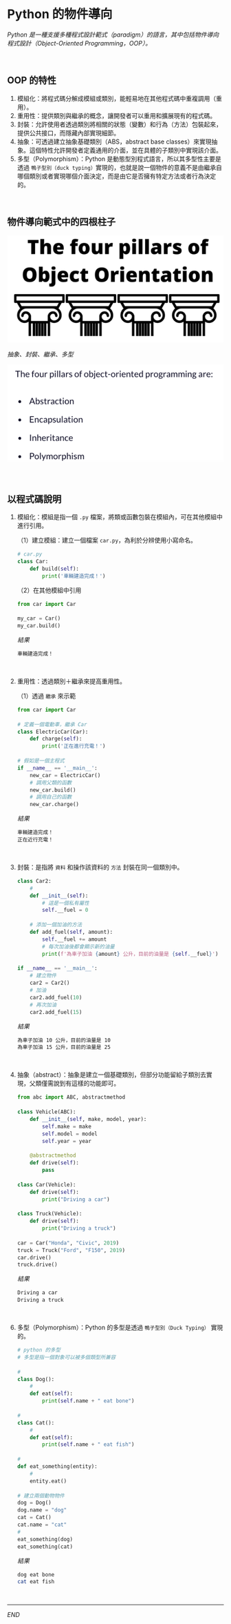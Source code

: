 # Python 的物件導向

_Python 是一種支援多種程式設計範式（paradigm）的語言，其中包括物件導向程式設計（Object-Oriented Programming，OOP）。_

<br>

## OOP 的特性

1. 模組化：將程式碼分解成模組或類別，能輕易地在其他程式碼中重複調用（重用）。
2. 重用性：提供類別與繼承的概念，讓開發者可以重用和擴展現有的程式碼。
3. 封裝：允許使用者透過類別將相關的狀態（變數）和行為（方法）包裝起來，提供公共接口，而隱藏內部實現細節。
4. 抽象：可透過建立抽象基礎類別（ABS，abstract base classes）來實現抽象。這個特性允許開發者定義通用的介面，並在具體的子類別中實現該介面。
5. 多型（Polymorphism）：Python 是動態型別程式語言，所以其多型性主要是透過 `鴨子型別（duck typing）`實現的，也就是說一個物件的意義不是由繼承自哪個類別或者實現哪個介面決定，而是由它是否擁有特定方法或者行為決定的。

<br>

## 物件導向範式中的四根柱子

![](images/img_01.png)

_抽象、封裝、繼承、多型_

![](images/img_02.png)

<br>

## 以程式碼說明

1. 模組化：模組是指一個 `.py` 檔案，將類或函數包裝在模組內，可在其他模組中進行引用。

    （1）建立模組：建立一個檔案 `car.py`，為利於分辨使用小寫命名。
    ```python
    # car.py
    class Car:
        def build(self):
            print('車輛建造完成！')
    ```
    （2）在其他模組中引用
    ```python
    from car import Car

    my_car = Car()
    my_car.build()
    ```
    _結果_
    ```bash
    車輛建造完成！
    ```

<br>

2. 重用性：透過類別＋繼承來提高重用性。

   （1）透過 `繼承` 來示範
    
    ```python
    from car import Car

    # 定義一個電動車，繼承 Car
    class ElectricCar(Car):
        def charge(self):
            print('正在進行充電！')

    # 假如是一個主程式
    if __name__ == '__main__':
        new_car = ElectricCar()
        # 調用父類的函數
        new_car.build()
        # 調用自己的函數
        new_car.charge()
    ```
    _結果_
    ```bash
    車輛建造完成！
    正在近行充電！
    ```

<br>

3. 封裝：是指將 `資料` 和操作該資料的 `方法` 封裝在同一個類別中。
   
    ```python
    class Car2:
        #
        def __init__(self):
            # 這是一個私有屬性
            self.__fuel = 0

        # 添加一個加油的方法
        def add_fuel(self, amount):
            self.__fuel += amount
            # 每次加油後都會顯示新的油量
            print(f'為車子加油 {amount} 公升，目前的油量是 {self.__fuel}')

    if __name__ == '__main__':
        # 建立物件
        car2 = Car2()
        # 加油
        car2.add_fuel(10)
        # 再次加油
        car2.add_fuel(15)
    ```
    _結果_
    ```bash
    為車子加油 10 公升，目前的油量是 10
    為車子加油 15 公升，目前的油量是 25
    ```

<br>

4. 抽象（abstract）：抽象是建立一個基礎類別，但部分功能留給子類別去實現，父類僅需說到有這樣的功能即可。

    ```python
    from abc import ABC, abstractmethod

    class Vehicle(ABC):
        def __init__(self, make, model, year):
            self.make = make
            self.model = model
            self.year = year

        @abstractmethod
        def drive(self):
            pass

    class Car(Vehicle):
        def drive(self):
            print("Driving a car")

    class Truck(Vehicle):
        def drive(self):
            print("Driving a truck")

    car = Car("Honda", "Civic", 2019)
    truck = Truck("Ford", "F150", 2019)
    car.drive()
    truck.drive()
    ```
    _結果_
    ```bash
    Driving a car
    Driving a truck
    ```

<br>

6. 多型（Polymorphism）：Python 的多型是透過 `鴨子型別（Duck Typing）` 實現的。

    ```python
    # python 的多型
    # 多型是指一個對象可以被多個類型所兼容

    # 
    class Dog():
        # 
        def eat(self):
            print(self.name + " eat bone")

    # 
    class Cat():
        # 
        def eat(self):
            print(self.name + " eat fish")

    #
    def eat_something(entity):
        #
        entity.eat()

    # 建立兩個動物物件
    dog = Dog()
    dog.name = "dog"
    cat = Cat()
    cat.name = "cat"
    #
    eat_something(dog)
    eat_something(cat)
    ```
    _結果_
    ```bash
    dog eat bone
    cat eat fish
    ```

<br>

---

_END_
